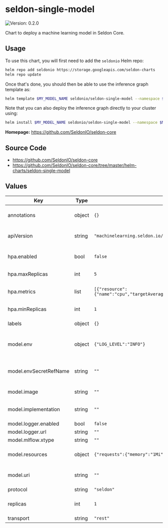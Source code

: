 # seldon-single-model

![Version: 0.2.0](https://img.shields.io/static/v1?label=Version&message=0.2.0&color=informational&style=flat-square)

Chart to deploy a machine learning model in Seldon Core.

## Usage

To use this chart, you will first need to add the `seldonio` Helm repo:

```bash
helm repo add seldonio https://storage.googleapis.com/seldon-charts
helm repo update
```

Once that's done, you should then be able to use the inference graph template as:

```bash
helm template $MY_MODEL_NAME seldonio/seldon-single-model --namespace $MODELS_NAMESPACE
```

Note that you can also deploy the inference graph directly to your cluster
using:

```bash
helm install $MY_MODEL_NAME seldonio/seldon-single-model --namespace $MODELS_NAMESPACE
```

**Homepage:** <https://github.com/SeldonIO/seldon-core>

## Source Code

* <https://github.com/SeldonIO/seldon-core>
* <https://github.com/SeldonIO/seldon-core/tree/master/helm-charts/seldon-single-model>

## Values

| Key | Type | Default | Description |
|-----|------|---------|-------------|
| annotations | object | `{}` | Annotations applied to the deployment |
| apiVersion | string | `"machinelearning.seldon.io/v1"` | Version of the SeldonDeployment CRD |
| hpa.enabled | bool | `false` | Whether to add an HPA spec to the deployment |
| hpa.maxReplicas | int | `5` | Maximum number of replicas for HPA |
| hpa.metrics | list | `[{"resource":{"name":"cpu","targetAverageUtilization":10},"type":"Resource"}]` | Metrics that autoscaler should check |
| hpa.minReplicas | int | `1` | Minimum number of replicas for HPA |
| labels | object | `{}` | Labels applied to the deployment |
| model.env | object | `{"LOG_LEVEL":"INFO"}` | Environment variables injected into the model's container |
| model.envSecretRefName | string | `""` | The model secret name for enviroment variables |
| model.image | string | `""` | Docker image used by the model |
| model.implementation | string | `""` | Implementation of Prepackaged Model Server |
| model.logger.enabled | bool | `false` |  |
| model.logger.url | string | `""` |  |
| model.mlflow.xtype | string | `""` |  |
| model.resources | object | `{"requests":{"memory":"1Mi"}}` | Resource requests and limits for the model's container |
| model.uri | string | `""` | Model's URI for prepackaged model server |
| protocol | string | `"seldon"` |  |
| replicas | int | `1` | Number of replicas for the predictor |
| transport | string | `"rest"` |  |

